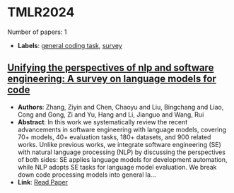 # TMLR2024

Number of papers: 1

- **Labels**: [general coding task](../../labels/general_coding_task.md), [survey](../../labels/survey.md)

## [Unifying the perspectives of nlp and software engineering: A survey on language models for code](paper_1.md)
- **Authors**: Zhang, Ziyin and Chen, Chaoyu and Liu, Bingchang and Liao, Cong and Gong, Zi and Yu, Hang and Li, Jianguo and Wang, Rui
- **Abstract**: In this work we systematically review the recent advancements in software engineering with language models, covering 70+ models, 40+ evaluation tasks, 180+ datasets, and 900 related works. Unlike previous works, we integrate software engineering (SE) with natural language processing (NLP) by discussing the perspectives of both sides: SE applies language models for development automation, while NLP adopts SE tasks for language model evaluation. We break down code processing models into general la...
- **Link**: [Read Paper](https://arxiv.org/pdf/2311.07989)
